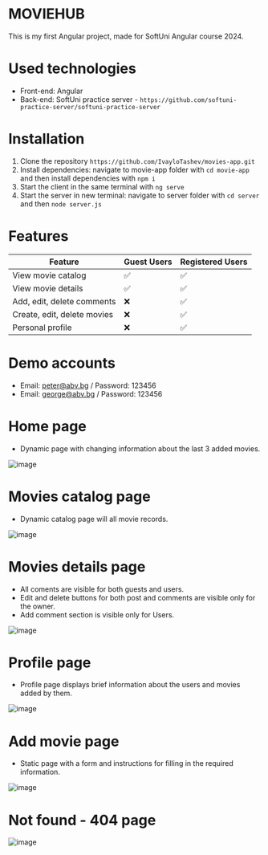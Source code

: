 # MOVIEHUB
This is my first Angular project, made for SoftUni Angular course 2024.

# Used technologies
- Front-end: Angular
- Back-end: SoftUni practice server - `https://github.com/softuni-practice-server/softuni-practice-server`

# Installation
1. Clone the repository `https://github.com/IvayloTashev/movies-app.git`
2. Install dependencies: navigate to movie-app folder with `cd movie-app` and then install dependencies with `npm i`
3. Start the client in the same terminal with `ng serve`
4. Start the server in new terminal: navigate to server folder with `cd server` and then `node server.js`

# Features
| Feature                      | Guest Users | Registered Users |
|------------------------------|-------------|------------------|
| View movie catalog           | ✅          | ✅               |
| View movie details           | ✅          | ✅               |
| Add, edit, delete comments   | ❌          | ✅               |
| Create, edit, delete movies  | ❌          | ✅               |
| Personal profile             | ❌          | ✅               |

# Demo accounts
- Email: peter@abv.bg / Password: 123456
- Email: george@abv.bg / Password: 123456

# Home page
- Dynamic page with changing information about the last 3 added movies.

![image](https://github.com/user-attachments/assets/82c0e91e-d11a-4918-a4d1-97ba7e231a5f)

# Movies catalog page
- Dynamic catalog page will all movie records.

![image](https://github.com/user-attachments/assets/c927ddce-8a6d-4704-8e69-3ced3e6f554e)

# Movies details page
- All coments are visible for both guests and users.
- Edit and delete buttons for both post and comments are visible only for the owner.
- Add comment section is visible only for Users.

![image](https://github.com/user-attachments/assets/1e506f31-5136-463d-b546-dea8f45875f1)

# Profile page
- Profile page displays brief information about the users and movies added by them.

![image](https://github.com/user-attachments/assets/6bc2af35-4d4a-43d0-9e62-71b343ff4679)

# Add movie page
- Static page with a form and instructions for filling in the required information.

![image](https://github.com/user-attachments/assets/8cf2bf24-9d1a-4ed9-acbb-c6b7bf932918)

# Not found - 404 page
![image](https://github.com/user-attachments/assets/e54ac3bb-5d8f-4ad6-8d5a-84f075bf50e7)



